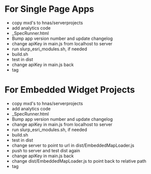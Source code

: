 For Single Page Apps
====================
- copy mxd's to hnas/serverprojects
- add analytics code
- _SpecRunner.html
- Bump app version number and update changelog
- change apiKey in main.js from localhost to server
- run slurp_esri_modules.sh, if needed
- build.sh
- test in dist
- change apiKey in main.js back
- tag

For Embedded Widget Projects
============================
- copy mxd's to hnas/serverprojects
- add analytics code
- _SpecRunner.html
- Bump app version number and update changelog
- change apiKey in main.js from localhost to server
- run slurp_esri_modules.sh, if needed
- build.sh
- test in dist
- change server to point to url in dist/EmbeddedMapLoader.js
- push to server and test dist again
- change apiKey in main.js back
- change dist/EmbeddedMapLoader.js to point back to relative path
- tag